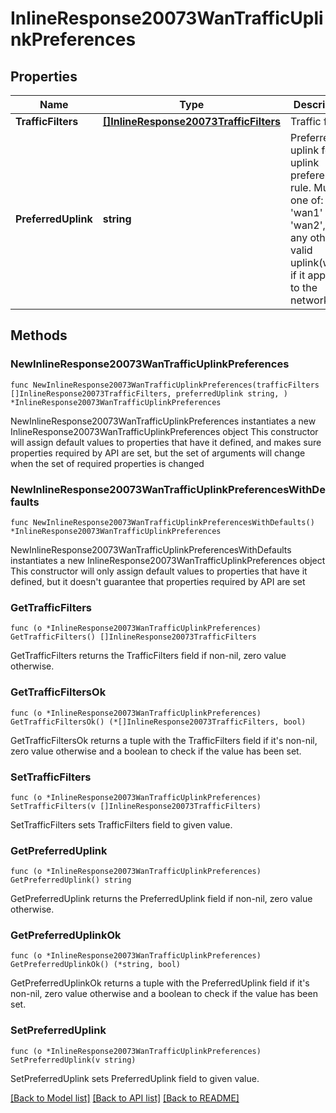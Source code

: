 # InlineResponse20073WanTrafficUplinkPreferences

## Properties

Name | Type | Description | Notes
------------ | ------------- | ------------- | -------------
**TrafficFilters** | [**[]InlineResponse20073TrafficFilters**](InlineResponse20073TrafficFilters.md) | Traffic filters | 
**PreferredUplink** | **string** | Preferred uplink for uplink preference rule. Must be one of: &#39;wan1&#39; or &#39;wan2&#39;, or any other valid uplink(wanX) if it applies to the network | 

## Methods

### NewInlineResponse20073WanTrafficUplinkPreferences

`func NewInlineResponse20073WanTrafficUplinkPreferences(trafficFilters []InlineResponse20073TrafficFilters, preferredUplink string, ) *InlineResponse20073WanTrafficUplinkPreferences`

NewInlineResponse20073WanTrafficUplinkPreferences instantiates a new InlineResponse20073WanTrafficUplinkPreferences object
This constructor will assign default values to properties that have it defined,
and makes sure properties required by API are set, but the set of arguments
will change when the set of required properties is changed

### NewInlineResponse20073WanTrafficUplinkPreferencesWithDefaults

`func NewInlineResponse20073WanTrafficUplinkPreferencesWithDefaults() *InlineResponse20073WanTrafficUplinkPreferences`

NewInlineResponse20073WanTrafficUplinkPreferencesWithDefaults instantiates a new InlineResponse20073WanTrafficUplinkPreferences object
This constructor will only assign default values to properties that have it defined,
but it doesn't guarantee that properties required by API are set

### GetTrafficFilters

`func (o *InlineResponse20073WanTrafficUplinkPreferences) GetTrafficFilters() []InlineResponse20073TrafficFilters`

GetTrafficFilters returns the TrafficFilters field if non-nil, zero value otherwise.

### GetTrafficFiltersOk

`func (o *InlineResponse20073WanTrafficUplinkPreferences) GetTrafficFiltersOk() (*[]InlineResponse20073TrafficFilters, bool)`

GetTrafficFiltersOk returns a tuple with the TrafficFilters field if it's non-nil, zero value otherwise
and a boolean to check if the value has been set.

### SetTrafficFilters

`func (o *InlineResponse20073WanTrafficUplinkPreferences) SetTrafficFilters(v []InlineResponse20073TrafficFilters)`

SetTrafficFilters sets TrafficFilters field to given value.


### GetPreferredUplink

`func (o *InlineResponse20073WanTrafficUplinkPreferences) GetPreferredUplink() string`

GetPreferredUplink returns the PreferredUplink field if non-nil, zero value otherwise.

### GetPreferredUplinkOk

`func (o *InlineResponse20073WanTrafficUplinkPreferences) GetPreferredUplinkOk() (*string, bool)`

GetPreferredUplinkOk returns a tuple with the PreferredUplink field if it's non-nil, zero value otherwise
and a boolean to check if the value has been set.

### SetPreferredUplink

`func (o *InlineResponse20073WanTrafficUplinkPreferences) SetPreferredUplink(v string)`

SetPreferredUplink sets PreferredUplink field to given value.



[[Back to Model list]](../README.md#documentation-for-models) [[Back to API list]](../README.md#documentation-for-api-endpoints) [[Back to README]](../README.md)


